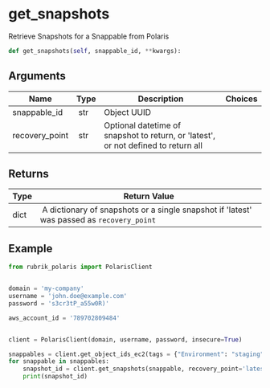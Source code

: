 # get_snapshots

Retrieve Snapshots for a Snappable from Polaris

```py
def get_snapshots(self, snappable_id, **kwargs):
```

## Arguments

| Name        | Type | Description                                                                 | Choices |
|-------------|------|-----------------------------------------------------------------------------|---------|
| snappable_id  | str | Object UUID |  |
| recovery_point  | str | Optional datetime of snapshot to return, or 'latest', or not defined to return all |  |


## Returns

| Type | Return Value                                                                                  |
|------|-----------------------------------------------------------------------------------------------|
| dict | A dictionary of snapshots or a single snapshot if 'latest' was passed as `recovery_point` |



## Example

```py
from rubrik_polaris import PolarisClient


domain = 'my-company'
username = 'john.doe@example.com'
password = 's3cr3tP_a55w0R)'

aws_account_id = '789702809484'


client = PolarisClient(domain, username, password, insecure=True)

snappables = client.get_object_ids_ec2(tags = {"Environment": "staging"})
for snappable in snappables:
    snapshot_id = client.get_snapshots(snappable, recovery_point='latest')
    print(snapshot_id)

```
